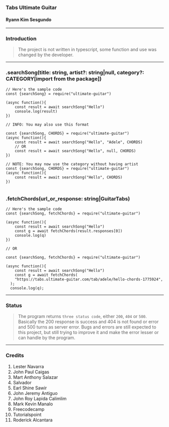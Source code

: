 ### Tabs Ultimate Guitar
#### Ryann Kim Sesgundo

---
### Introduction
> The project is not written in typescript, some function and use was changed by the developer.

---
### .searchSong(title: string, artist?: string|null, category?: CATEGORY[import from the package])
```NodeJs
// Here's the sample code
const {searchSong} = require("ultimate-guitar")

(async function(){
	const result = await searchSong("Hello")
	console.log(result)
})

// INFO: You may also use this format

const {searchSong, CHORDS} = require("ultimate-guitar")
(async function(){
	const result = await searchSong("Hello", "Adele", CHORDS)
	// OR
	const result = await searchSong("Hello", null, CHORDS)
})

// NOTE: You may now use the category without having artist
const {searchSong, CHORDS} = require("ultimate-guitar")
(async function(){
	const result = await searchSong("Hello", CHORDS)
})


```

### .fetchChords(url_or_response: string|GuitarTabs)
```NodeJs
// Here's the sample code
const {searchSong, fetchChords} = require("ultimate-guitar")

(async function(){
	const result = await searchSong("Hello")
	const g = await fetchChords(result.responses[0])
	console.log(q)
})

// OR

const {searchSong, fetchChords} = require("ultimate-guitar")

(async function(){
	const result = await searchSong("Hello")
	const g = await fetchChords(
    "https://tabs.ultimate-guitar.com/tab/adele/hello-chords-1775924",
  );
  console.log(q);

```

---
### Status
> The program returns `three status code`, either `200`, `404` or `500`. Basically the 200 response is success and 404 is not found or error and 500 turns as server error.
Bugs and errors are still expected to this project, but still trying to improve it and make the error lesser or can handle by the program.

---

### Credits
1. Lester Navarra
2. John Paul Caigas
3. Mart Anthony Salazar
4. Salvador
5. Earl Shine Sawir
6. John Jeremy Antiguo
7. John Roy Lapida Calimlim
8. Mark Kevin Manalo
9. Freecodecamp
10. Tutorialspoint
11. Roderick Alcantara
